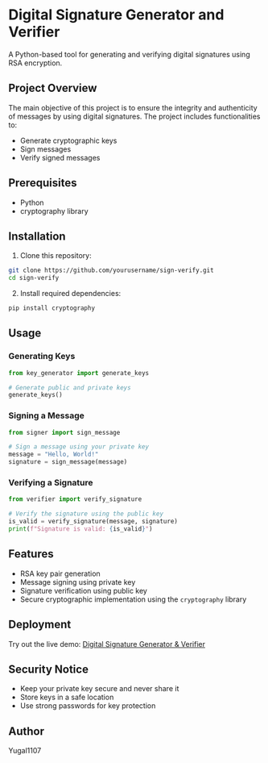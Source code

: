 # Digital Signature Generator and Verifier

A Python-based tool for generating and verifying digital signatures using RSA encryption.

## Project Overview

The main objective of this project is to ensure the integrity and authenticity of messages by using digital signatures. The project includes functionalities to:

- Generate cryptographic keys
- Sign messages
- Verify signed messages

## Prerequisites

- Python
- cryptography library

## Installation

1. Clone this repository:

```bash
git clone https://github.com/yourusername/sign-verify.git
cd sign-verify
```

2. Install required dependencies:

```bash
pip install cryptography
```

## Usage

### Generating Keys

```python
from key_generator import generate_keys

# Generate public and private keys
generate_keys()
```

### Signing a Message

```python
from signer import sign_message

# Sign a message using your private key
message = "Hello, World!"
signature = sign_message(message)
```

### Verifying a Signature

```python
from verifier import verify_signature

# Verify the signature using the public key
is_valid = verify_signature(message, signature)
print(f"Signature is valid: {is_valid}")
```

## Features

- RSA key pair generation
- Message signing using private key
- Signature verification using public key
- Secure cryptographic implementation using the `cryptography` library

## Deployment

Try out the live demo: [Digital Signature Generator & Verifier](https://digital-signature-nine.vercel.app/)

## Security Notice

- Keep your private key secure and never share it
- Store keys in a safe location
- Use strong passwords for key protection

## Author

Yugal1107
